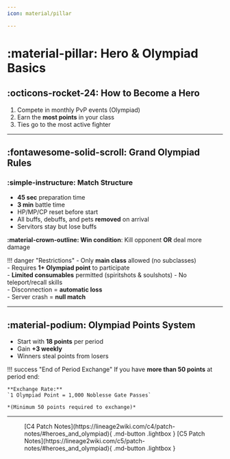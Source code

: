 ```yaml
---
icon: material/pillar

---
```


<style>
.md-button {
  margin: 0.5rem;
}
</style>

# :material-pillar: Hero & Olympiad Basics

## :octicons-rocket-24: How to Become a Hero

1. Compete in monthly PvP events (Olympiad)
2. Earn the **most points** in your class
3. Ties go to the most active fighter

---

## :fontawesome-solid-scroll: Grand Olympiad Rules

### :simple-instructure: Match Structure

- **45 sec** preparation time  
- **3 min** battle time  
- HP/MP/CP reset before start  
- All buffs, debuffs, and pets **removed** on arrival  
- Servitors stay but lose buffs

**:material-crown-outline: Win condition**: Kill opponent **OR** deal more damage  

!!! danger "Restrictions"
    - Only **main class** allowed (no subclasses)  
    - Requires **1+ Olympiad point** to participate  
    - **Limited consumables** permitted (spiritshots & soulshots)
    - No teleport/recall skills  
    - Disconnection = **automatic loss**  
    - Server crash = **null match**  

---

## :material-podium: Olympiad Points System

- Start with **18 points** per period  
- Gain **+3 weekly**  
- Winners steal points from losers  

!!! success "End of Period Exchange"
    If you have **more than 50 points** at period end:  

    **Exchange Rate:**  
    `1 Olympiad Point = 1,000 Noblesse Gate Passes`  

    *(Minimum 50 points required to exchange)*

<hr>

<figure markdown="span">
[C4 Patch Notes](https://lineage2wiki.com/c4/patch-notes/#heroes_and_olympiad){ .md-button .lightbox }
[C5 Patch Notes](https://lineage2wiki.com/c5/patch-notes/#heroes_and_olympiad){ .md-button .lightbox }
</figure>